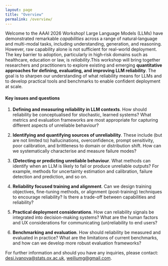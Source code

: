 ```yaml
---
layout: page
title: "Overview"
permalink: /overview/
---
```


<!-- # Overview -->

Welcome to the AAAI 2026 Workshop! Large Language Models (LLMs) have demonstrated remarkable _capabilities_ across a range of natural‑language and multi-modal tasks, including understanding, generation, and reasoning.
However, raw capability alone is not sufficient for real-world deployment.
The key barrier to adoption, particularly in  high‑risk domains such as healthcare, education or law, is _reliability_.This workshop will bring together researchers and practitioners to explore existing and emerging **quantitative approaches for defining, evaluating, and improving LLM reliability**.
The goal is to sharpen our understanding of what reliability means for LLMs and to develop practical tools and benchmarks to enable confident deployment at scale.

#### Key issues and questions

1. **Defining and measuring reliability in LLM contexts**. How should reliability be conceptualised for stochastic, learned systems? What metrics and evaluation frameworks are most appropriate for capturing different aspects of unreliable behaviour?
1. **Identifying and quantifying sources of unreliability**. These include (but are not limited to) hallucinations, overconfidence, prompt sensitivity, poor calibration, and brittleness to domain or distribution shift. How can we systematically characterise and measure failure modes?

1. **{Detecting or predicting unreliable behaviour**. What methods can identify when an LLM is likely to fail or produce unreliable outputs? For example, methods for uncertainty estimation and calibration, failure detection and prediction, and so on.
1. **Reliability focused training and alignment**. Can we design training objectives, fine-tuning methods, or alignment (post-training) techniques to encourage reliability? Is there a trade-off between capabilities and reliability?
1. **Practical deployment considerations**. How can reliability signals be integrated into decision-making systems? What are the human factors and UX considerations for communicating (un)reliability to end users?
1. **Benchmarking and evaluation**. How should reliability be measured and evaluated in practice? What are the limitations of current benchmarks, and how can we develop more robust evaluation frameworks?


For further information and should you have any inquiries, please contact: desi.ivanova@stats.ox.ac.uk, weiliumg@gmail.com.



